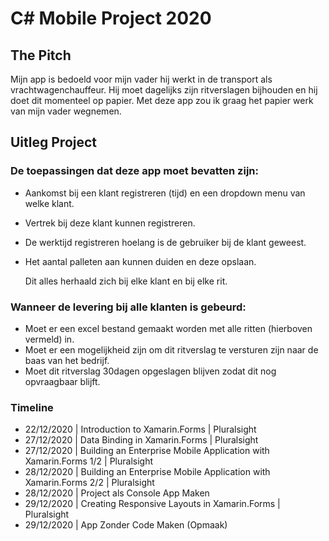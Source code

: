 # C# Mobile Project 2020
## The Pitch
Mijn app is bedoeld voor mijn vader hij werkt in de transport als vrachtwagenchauffeur.
Hij moet dagelijks zijn ritverslagen bijhouden en hij doet dit momenteel op papier.
Met deze app zou ik graag het papier werk van mijn vader wegnemen. 

## Uitleg Project

### De toepassingen dat deze app moet bevatten zijn:
- Aankomst bij een klant registreren (tijd) en een dropdown menu van welke klant. 
- Vertrek bij deze klant kunnen registreren.
- De werktijd registreren hoelang is de gebruiker bij de klant geweest. 
- Het aantal palleten aan kunnen duiden en deze opslaan.

  Dit alles herhaald zich bij elke klant en bij elke rit.


### Wanneer de levering bij alle klanten is gebeurd:
- Moet er een excel bestand gemaakt worden met alle ritten (hierboven vermeld) in.
- Moet er een mogelijkheid zijn om dit ritverslag te versturen zijn naar de baas van het bedrijf.
- Moet dit ritverslag 30dagen opgeslagen blijven zodat dit nog opvraagbaar blijft.

### Timeline
- 22/12/2020 | Introduction to Xamarin.Forms | Pluralsight
- 27/12/2020 | Data Binding in Xamarin.Forms | Pluralsight
- 27/12/2020 | Building an Enterprise Mobile Application with Xamarin.Forms 1/2 | Pluralsight
- 28/12/2020 | Building an Enterprise Mobile Application with Xamarin.Forms 2/2 | Pluralsight
- 28/12/2020 | Project als Console App Maken
- 29/12/2020 | Creating Responsive Layouts in Xamarin.Forms | Pluralsight
- 29/12/2020 | App Zonder Code Maken (Opmaak) 
